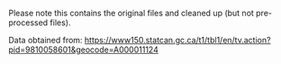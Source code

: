 Please note this contains the original files and cleaned up (but not pre-processed files).

Data obtained from: https://www150.statcan.gc.ca/t1/tbl1/en/tv.action?pid=9810058601&geocode=A000011124
